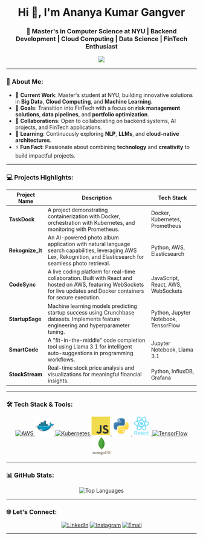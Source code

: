 <h1 align="center">Hi 👋, I'm Ananya Kumar Gangver</h1>
<h3 align="center">🚀 Master's in Computer Science at NYU | Backend Development | Cloud Computing | Data Science | FinTech Enthusiast</h3>

<p align="center">
  <img src="https://user-images.githubusercontent.com/43291247/227759827-4a3e6db3-62c8-49eb-9274-6f5fc5f5e057.gif" width="600" />
</p>

---

### 🌟 About Me:

- 🔭 **Current Work**: Master's student at NYU, building innovative solutions in **Big Data**, **Cloud Computing**, and **Machine Learning**.
- 💼 **Goals**: Transition into FinTech with a focus on **risk management solutions**, **data pipelines**, and **portfolio optimization**.
- 🤝 **Collaborations**: Open to collaborating on backend systems, AI projects, and FinTech applications.
- 🌱 **Learning**: Continuously exploring **NLP**, **LLMs**, and **cloud-native architectures**.
- ⚡ **Fun Fact**: Passionate about combining **technology** and **creativity** to build impactful projects.

---

### 💻 Projects Highlights:

| Project Name | Description | Tech Stack |
|--------------|-------------|------------|
| **TaskDock** | A project demonstrating containerization with Docker, orchestration with Kubernetes, and monitoring with Prometheus. | Docker, Kubernetes, Prometheus |
| **Rekognize_It** | An AI-powered photo album application with natural language search capabilities, leveraging AWS Lex, Rekognition, and Elasticsearch for seamless photo retrieval. | Python, AWS, Elasticsearch |
| **CodeSync** | A live coding platform for real-time collaboration. Built with React and hosted on AWS, featuring WebSockets for live updates and Docker containers for secure execution. | JavaScript, React, AWS, WebSockets |
| **StartupSage** | Machine learning models predicting startup success using Crunchbase datasets. Implements feature engineering and hyperparameter tuning. | Python, Jupyter Notebook, TensorFlow |
| **SmartCode** | A "fit-in-the-middle" code completion tool using Llama 3.1 for intelligent auto-suggestions in programming workflows. | Jupyter Notebook, Llama 3.1 |
| **StockStream** | Real-time stock price analysis and visualizations for meaningful financial insights. | Python, InfluxDB, Grafana |

---

### 🛠️ Tech Stack & Tools:

<p align="center">
  <a href="https://aws.amazon.com/" target="_blank"> <img src="https://www.vectorlogo.zone/logos/amazon_aws/amazon_aws-icon.svg" alt="AWS" width="50"/> </a>
  <a href="https://www.docker.com/" target="_blank"> <img src="https://raw.githubusercontent.com/devicons/devicon/master/icons/docker/docker-original.svg" alt="Docker" width="50"/> </a>
  <a href="https://kubernetes.io/" target="_blank"> <img src="https://www.vectorlogo.zone/logos/kubernetes/kubernetes-icon.svg" alt="Kubernetes" width="50"/> </a>
  <a href="https://developer.mozilla.org/en-US/docs/Web/JavaScript" target="_blank"> <img src="https://raw.githubusercontent.com/devicons/devicon/master/icons/javascript/javascript-original.svg" alt="JavaScript" width="50"/> </a>
  <a href="https://www.python.org" target="_blank"> <img src="https://raw.githubusercontent.com/devicons/devicon/master/icons/python/python-original.svg" alt="Python" width="50"/> </a>
  <a href="https://reactjs.org/" target="_blank"> <img src="https://raw.githubusercontent.com/devicons/devicon/master/icons/react/react-original-wordmark.svg" alt="React" width="50"/> </a>
  <a href="https://www.tensorflow.org" target="_blank"> <img src="https://www.vectorlogo.zone/logos/tensorflow/tensorflow-icon.svg" alt="TensorFlow" width="50"/> </a>
  <a href="https://www.mongodb.com/" target="_blank"> <img src="https://raw.githubusercontent.com/devicons/devicon/master/icons/mongodb/mongodb-original-wordmark.svg" alt="MongoDB" width="50"/> </a>
</p>

---


### 📊 GitHub Stats:

<p align="center">
<!--   <img src="https://github-readme-stats.vercel.app/api?username=g-an24&show_icons=true&theme=radical" alt="Ananya's GitHub Stats" /> -->
  <img src="https://github-readme-stats.vercel.app/api/top-langs/?username=g-an24&layout=compact&theme=radical" alt="Top Languages" />
</p>

---

### 🌐 Let's Connect:

<p align="center">
  <a href="https://www.linkedin.com/in/ananya-kumar-gangver/"><img src="https://img.shields.io/badge/LinkedIn-Connect-blue?style=for-the-badge&logo=linkedin" alt="LinkedIn"></a>
  <a href="https://www.instagram.com/gangver_anany/"><img src="https://img.shields.io/badge/Instagram-Follow-orange?style=for-the-badge&logo=instagram" alt="Instagram"></a>
  <a href="mailto:gangver.ananya2001@gmail.com"><img src="https://img.shields.io/badge/Email-Say%20Hello-red?style=for-the-badge&logo=gmail" alt="Email"></a>
</p>

---


